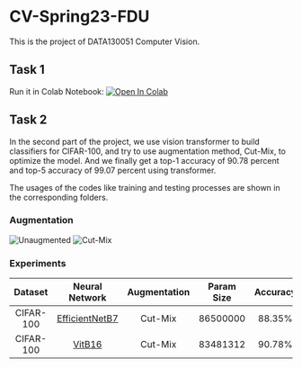 # CV-Spring23-FDU

This is the project of DATA130051 Computer Vision.

## Task 1

Run it in Colab Notebook: [![Open In Colab](https://colab.research.google.com/assets/colab-badge.svg)](https://colab.research.google.com/drive/1mr8yziuhmGQoFeQspqY-ks3Ga_iU8Lnr?usp=sharing)

## Task 2

In the second part of the project, we use vision transformer to build classifiers for CIFAR-100, and try to use augmentation method, Cut-Mix, to optimize the model. And we finally get a top-1 accuracy of 90.78 percent and top-5 accuracy of 99.07 percent using transformer. 

The usages of the codes like training and testing processes are shown in the corresponding folders.

### Augmentation

<img alt="Unaugmented" src="https://github.com/tianyue58/CV_Final/assets/77108843/6cfc91f0-fd41-4957-a9d0-322bcd9e2655">

<img alt="Cut-Mix" src="https://github.com/tianyue58/CV_Final/assets/77108843/e4b71f7e-686c-4d89-8d64-f0be50d04aaa">


### Experiments

|  Dataset  |                                             Neural Network                                              | Augmentation | Param Size | Accuracy | Accuracy Top 5 |
| :-------: | :-----------------------------------------------------------------------------------------------------: | :----------: | :----------: | :------: | :------------: |
| CIFAR-100 | [EfficientNetB7](https://drive.google.com/file/d/1e58zfXlcOxf74zKYt3RVzxzfURkLg7lZ/view?usp=share_link) |   Cut-Mix    |  86500000  | 88.35%  |     98.76%     |
| CIFAR-100 | [VitB16](https://drive.google.com/file/d/1qC3C4FZ721rVoAat739uPHGhm1bP7bZk/view?usp=share_link) |   Cut-Mix    |  83481312   | 90.78%  |     99.07%     |

